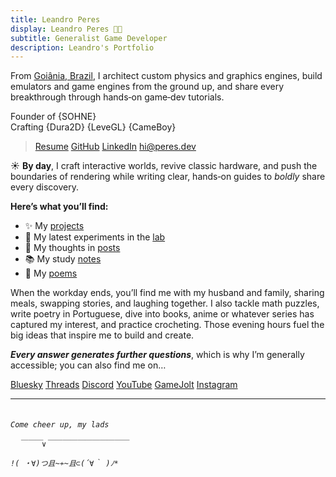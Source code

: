 ```yaml
---
title: Leandro Peres
display: Leandro Peres 🖖🏼
subtitle: Generalist Game Developer
description: Leandro's Portfolio
---
```


From [Goiânia, Brazil](https://en.wikipedia.org/wiki/Goi%C3%A2nia), I architect custom physics and graphics engines, build emulators and game engines from the ground up, and share every breakthrough through hands‑on game‑dev tutorials.

Founder of {SOHNE}<br/>
Crafting {Dura2D} {LeveGL} {CameBoy}

> <p flex="~ gap-3 wrap" class="mt--2!">
>   <a href="https://resume.peres.dev" target="_blank"><span op75 i-ri-file-pdf-2-line /> Resume</a>
>   <a href="https://github.com/zschzen" target="_blank"><span op75 i-simple-icons-github /> GitHub</a>
>   <a href="https://linkedin.com/in/leandroperes" target="_blank"><span op75 i-simple-icons-linkedin /> LinkedIn</a>
>   <a href="mailto:hi@peres.dev" target="_blank"><span op75 i-ri-mail-line /> hi@peres.dev</a>
> </p>

☀️ **By day**, I craft interactive worlds, revive classic hardware, and push the boundaries of rendering while writing clear, hands‑on guides to _boldly_ share every discovery.

**Here’s what you’ll find:**

- ✨ My [projects](/projects)
- 🧪 My latest experiments in the [lab](/lab)
- 📝 My thoughts in [posts](/posts)
- 📚 My study [notes](/notes)
- 🎨 My [poems](/poems)

When the workday ends, you’ll find me with my husband and family, sharing meals, swapping stories, and laughing together. I also tackle math puzzles, write poetry in Portuguese, dive into books, anime or whatever series has captured my interest, and practice crocheting. Those evening hours fuel the big ideas that inspire me to build and create.

<PhotoGallery
  :photo-names="[
    'p-2025-06-30-11-34-50-389-1',
    'p-2025-06-30-11-34-50-395-1',
    'p-2025-06-30-11-34-50-395-2',
    'p-2025-06-30-11-36-12-896-1',
    'p-2025-06-30-11-34-50-388-1'
  ]"
/>

**_Every answer generates further questions_**, which is why I’m generally accessible; you can also find me on…

<p flex="~ gap-3 wrap" class="mt--2!">
  <a href="https://bsky.app/profile/peres.dev" target="_blank"><span op75 i-ri-bluesky-fill /> Bluesky</a>
  <a href="https://www.threads.net/@peres.dev" target="_blank"><span op75 i-ri-threads-line /> Threads</a>
  <a href="https://chat.peres.dev" target="_blank"><span op75 i-simple-icons-discord /> Discord</a>
  <a href="https://www.youtube.com/@Leandero" target="_blank"><span op75 i-simple-icons-youtube /> YouTube</a>
  <a href="https://gamejolt.com/@SOHNE" target="_blank"><span i-simple-icons-gamejolt /> GameJolt</a>
  <a href="https://www.instagram.com/peres.dev" target="_blank"><span op75 i-simple-icons-instagram /> Instagram</a>
</p>

---

<h6><code class="bg-transparent! leading-none">
Come cheer up, my lads<br/>
  ￣￣￣∨￣￣￣￣￣￣￣￣￣￣￣<br/>
!( ・∀)つ且~≁~且⊂(´∀｀ )ﾉ*
</code></h6>
